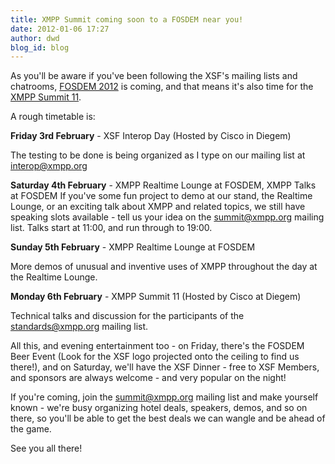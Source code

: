 ```yaml
---
title: XMPP Summit coming soon to a FOSDEM near you!
date: 2012-01-06 17:27
author: dwd
blog_id: blog
---
```


As you'll be aware if you've been following the XSF's mailing lists and chatrooms, [FOSDEM 2012](http://fosdem.org/2012/ "FOSDEM 2012") is coming, and that means it's also time for the [XMPP Summit 11](http://wiki.xmpp.org/web/Summit_11 "XMPP Summit 11").

A rough timetable is:

**Friday 3rd February** - XSF Interop Day (Hosted by Cisco in Diegem)

The testing to be done is being organized as I type on our mailing list at interop@xmpp.org

**Saturday 4th February** - XMPP Realtime Lounge at FOSDEM, XMPP Talks at FOSDEM
If you've some fun project to demo at our stand, the Realtime Lounge, or an exciting talk about XMPP and related topics, we still have speaking slots available - tell us your idea on the summit@xmpp.org mailing list. Talks start at 11:00, and run through to 19:00.

**Sunday 5th February** - XMPP Realtime Lounge at FOSDEM

More demos of unusual and inventive uses of XMPP throughout the day at the Realtime Lounge.

**Monday 6th February** - XMPP Summit 11 (Hosted by Cisco at Diegem)

Technical talks and discussion for the participants of the standards@xmpp.org mailing list.

All this, and evening entertainment too - on Friday, there's the FOSDEM Beer Event (Look for the XSF logo projected onto the ceiling to find us there!), and on Saturday, we'll have the XSF Dinner - free to XSF Members, and sponsors are always welcome - and very popular on the night!

If you're coming, join the summit@xmpp.org mailing list and make yourself known - we're busy organizing hotel deals, speakers, demos, and so on there, so you'll be able to get the best deals we can wangle and be ahead of the game.

See you all there!
